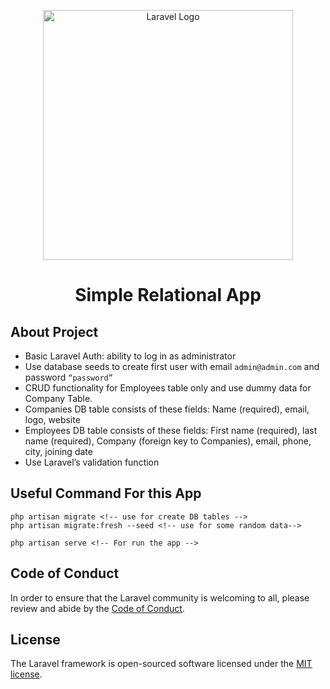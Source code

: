 <p align="center"><img src="https://raw.githubusercontent.com/laravel/art/master/logo-lockup/5%20SVG/2%20CMYK/1%20Full%20Color/laravel-logolockup-cmyk-red.svg" width="400" alt="Laravel Logo"></p>

<h1 align="center">
     Simple Relational App
</h1>

## About Project

- Basic Laravel Auth: ability to log in as administrator
- Use database seeds to create first user with email `admin@admin.com` and password `“password”`
- CRUD functionality for Employees table only and use dummy data for Company Table.
- Companies DB table consists of these fields: Name (required), email, logo, website
- Employees DB table consists of these fields: First name (required), last name (required), Company (foreign key to Companies), email, phone, city, joining date
- Use Laravel’s validation function

## Useful Command For this App

```
php artisan migrate <!-- use for create DB tables -->
php artisan migrate:fresh --seed <!-- use for some random data-->

php artisan serve <!-- For run the app -->

```

## Code of Conduct

In order to ensure that the Laravel community is welcoming to all, please review and abide by the [Code of Conduct](https://laravel.com/docs/contributions#code-of-conduct).

## License

The Laravel framework is open-sourced software licensed under the [MIT license](https://opensource.org/licenses/MIT).

